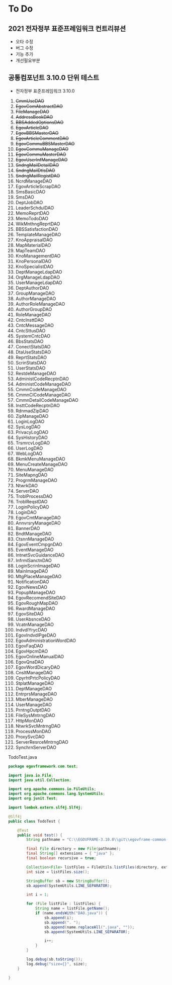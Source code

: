 # To Do

## 2021 전자정부 표준프레임워크 컨트리뷰션
- 오타 수정
- 버그 수정
- 기능 추가
- 개선필요부분

## 공통컴포넌트 3.10.0 단위 테스트

- 전자정부 표준프레임워크 3.10.0

1. <s>CmmUseDAO</s>
2. <s>EgovComAbstractDAO</s>
3. <s>FileManageDAO</s>
4. <s>AddressBookDAO</s>
5. <s>BBSAddedOptionsDAO</s>
6. <s>EgovArticleDAO</s>
7. <s>EgovBBSMasterDAO</s>
8. <s>EgovArticleCommentDAO</s>
9. <s>EgovCommuBBSMasterDAO</s>
10. <s>EgovCommuManageDAO</s>
11. <s>EgovCommuMasterDAO</s>
12. <s>EgovUserInfManageDAO</s>
13. <s>SndngMailDetailDAO</s>
14. <s>SndngMailDtlsDAO</s>
15. <s>SndngMailRegistDAO</s>
16. NcrdManageDAO
17. EgovArticleScrapDAO
18. SmsBasicDAO
19. SmsDAO
20. DeptJobDAO
21. LeaderSchdulDAO
22. MemoReprtDAO
23. MemoTodoDAO
24. WikMnthngReprtDAO
25. BBSSatisfactionDAO
26. TemplateManageDAO
27. KnoAppraisalDAO
28. MapMaterialDAO
29. MapTeamDAO
30. KnoManagementDAO
31. KnoPersonalDAO
32. KnoSpecialistDAO
33. DeptManageLdapDAO
34. OrgManageLdapDAO
35. UserManageLdapDAO
36. DeptAuthorDAO
37. GroupManageDAO
38. AuthorManageDAO
39. AuthorRoleManageDAO
40. AuthorGroupDAO
41. RoleManageDAO
42. CntcInsttDAO
43. CntcMessageDAO
44. CntcSttusDAO
45. SystemCntcDAO
46. BbsStatsDAO
47. ConectStatsDAO
48. DtaUseStatsDAO
49. ReprtStatsDAO
50. ScrinStatsDAO
51. UserStatsDAO
52. RestdeManageDAO
53. AdministCodeRecptnDAO
54. AdministCodeManageDAO
55. CmmnCodeManageDAO
56. CmmnClCodeManageDAO
57. CmmnDetailCodeManageDAO
58. InsttCodeRecptnDAO
59. RdnmadZipDAO
60. ZipManageDAO
61. LoginLogDAO
62. SysLogDAO
63. PrivacyLogDAO
64. SysHistoryDAO
65. TrsmrcvLogDAO
66. UserLogDAO
67. WebLogDAO
68. BkmkMenuManageDAO
69. MenuCreateManageDAO
70. MenuManageDAO
71. SiteMapngDAO
72. ProgrmManageDAO
73. NtwrkDAO
74. ServerDAO
75. TroblProcessDAO
76. TroblReqstDAO
77. LoginPolicyDAO
78. LoginDAO
79. EgovCmtManageDAO
80. AnnvrsryManageDAO
81. BannerDAO
82. BndtManageDAO
83. CtsnnManageDAO
84. EgovEventCmpgnDAO
85. EventManageDAO
86. IntnetSvcGuidanceDAO
87. InfrmlSanctnDAO
88. LoginScrinImageDAO
89. MainImageDAO
90. MtgPlaceManageDAO
91. NotificationDAO
92. EgovNewsDAO
93. PopupManageDAO
94. EgovRecomendSiteDAO
95. EgovRoughMapDAO
96. RwardManageDAO
97. EgovSiteDAO
98. UserAbsnceDAO
99. VcatnManageDAO
100. IndvdlYrycDAO
101. EgovIndvdlPgeDAO
102. EgovAdministrationWordDAO
103. EgovFaqDAO
104. EgovHpcmDAO
105. EgovOnlineManualDAO
106. EgovQnaDAO
107. EgovWordDicaryDAO
108. CnsltManageDAO
109. CpyrhtPrtcPolicyDAO
110. StplatManageDAO
111. DeptManageDAO
112. EntrprsManageDAO
113. MberManageDAO
114. UserManageDAO
115. PrntngOutptDAO
116. FileSysMntrngDAO
117. HttpMonDAO
118. NtwrkSvcMntrngDAO
119. ProcessMonDAO
120. ProxySvcDAO
121. ServerResrceMntrngDAO
122. SynchrnServerDAO

TodoTest.java
```java
package egovframework.com.test;

import java.io.File;
import java.util.Collection;

import org.apache.commons.io.FileUtils;
import org.apache.commons.lang.SystemUtils;
import org.junit.Test;

import lombok.extern.slf4j.Slf4j;

@Slf4j
public class TodoTest {

	@Test
	public void test() {
		String pathname = "C:\\EGOVFRAME-3.10.0\\git\\egovframe-common-components\\src\\main\\java\\egovframework\\com";

		final File directory = new File(pathname);
		final String[] extensions = { "java" };
		final boolean recursive = true;

		Collection<File> listFiles = FileUtils.listFiles(directory, extensions, recursive);
		int size = listFiles.size();

		StringBuffer sb = new StringBuffer();
		sb.append(SystemUtils.LINE_SEPARATOR);

		int i = 1;

		for (File listFile : listFiles) {
			String name = listFile.getName();
			if (name.endsWith("DAO.java")) {
				sb.append(i);
				sb.append(". ");
				sb.append(name.replaceAll(".java", ""));
				sb.append(SystemUtils.LINE_SEPARATOR);

				i++;
			}
		}

		log.debug(sb.toString());
		log.debug("size={}", size);
	}

}
```
